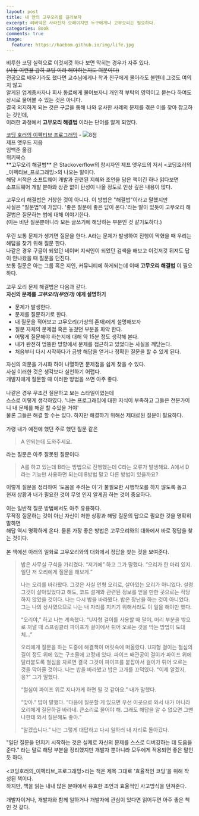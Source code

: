```yaml
---
layout: post
title: 내 안의 고무오리를 길러보자
excerpt: 러버덕은 사라진지 오래이지만 누구에게나 고무오리는 필요하다.
categories: Book
comments: true
image:
  feature: https://haebom.github.io/img/life.jpg
---
```


비루한 코딩 실력으로 이것저것 하다 보면 막히는 경우가 자주 있다.<br>
<del>(사실 이런걸 감히 코딩 이라 해야하는지도 의문이다)</del><br>
전공으로 배우기라도 했다면 교수님에게나 학과 친구에게 물어라도 볼텐데 그것도 여의치 않고<br>
알게된 업계종사자나 회사 동료에게 물어보자니 개인적 부탁의 영역이고 묻는다 하여도 상시로 물어볼 수 있는 것은 아니다.<br>
결국 의지하게 되는 것은 구글을 통해 나와 유사한 사례의 문제를 겪은 이를 찾아 참고하는 것인데,<br>
이러한 과정에서 **고무오리 해결법** 이라는 단어를 알게 되었다.<br>
<tr><td><a href="http://www.aladin.co.kr/shop/wproduct.aspx?ISBN=8998139170&amp;ttbkey=ttboutsideris1727002&amp;COPYPaper=1" target="_blank"><script data-pagespeed-no-defer>(function(){var g=this;function h(b,d){var a=b.split("."),c=g;a[0]in c||!c.execScript||c.execScript("var "+a[0]);for(var e;a.length&&(e=a.shift());)a.length||void 0===d?c[e]?c=c[e]:c=c[e]={}:c[e]=d};function l(b){var d=b.length;if(0<d){for(var a=Array(d),c=0;c<d;c++)a[c]=b[c];return a}return[]};function m(b){var d=window;if(d.addEventListener)d.addEventListener("load",b,!1);else if(d.attachEvent)d.attachEvent("onload",b);else{var a=d.onload;d.onload=function(){b.call(this);a&&a.call(this)}}};var n;function p(b,d,a,c,e){this.h=b;this.j=d;this.l=a;this.f=e;this.g={height:window.innerHeight||document.documentElement.clientHeight||document.body.clientHeight,width:window.innerWidth||document.documentElement.clientWidth||document.body.clientWidth};this.i=c;this.b={};this.a=[];this.c={}}function q(b,d){var a,c,e=d.getAttribute("data-pagespeed-url-hash");if(a=e&&!(e in b.c))if(0>=d.offsetWidth&&0>=d.offsetHeight)a=!1;else{c=d.getBoundingClientRect();var f=document.body;a=c.top+("pageYOffset"in window?window.pageYOffset:(document.documentElement||f.parentNode||f).scrollTop);c=c.left+("pageXOffset"in window?window.pageXOffset:(document.documentElement||f.parentNode||f).scrollLeft);f=a.toString()+","+c;b.b.hasOwnProperty(f)?a=!1:(b.b[f]=!0,a=a<=b.g.height&&c<=b.g.width)}a&&(b.a.push(e),b.c[e]=!0)}p.prototype.checkImageForCriticality=function(b){b.getBoundingClientRect&&q(this,b)};h("pagespeed.CriticalImages.checkImageForCriticality",function(b){n.checkImageForCriticality(b)});h("pagespeed.CriticalImages.checkCriticalImages",function(){r(n)});function r(b){b.b={};for(var d=["IMG","INPUT"],a=[],c=0;c<d.length;++c)a=a.concat(l(document.getElementsByTagName(d[c])));if(0!=a.length&&a[0].getBoundingClientRect){for(c=0;d=a[c];++c)q(b,d);a="oh="+b.l;b.f&&(a+="&n="+b.f);if(d=0!=b.a.length)for(a+="&ci="+encodeURIComponent(b.a[0]),c=1;c<b.a.length;++c){var e=","+encodeURIComponent(b.a[c]);131072>=a.length+e.length&&(a+=e)}b.i&&(e="&rd="+encodeURIComponent(JSON.stringify(t())),131072>=a.length+e.length&&(a+=e),d=!0);u=a;if(d){c=b.h;b=b.j;var f;if(window.XMLHttpRequest)f=new XMLHttpRequest;else if(window.ActiveXObject)try{f=new ActiveXObject("Msxml2.XMLHTTP")}catch(k){try{f=new ActiveXObject("Microsoft.XMLHTTP")}catch(v){}}f&&(f.open("POST",c+(-1==c.indexOf("?")?"?":"&")+"url="+encodeURIComponent(b)),f.setRequestHeader("Content-Type","application/x-www-form-urlencoded"),f.send(a))}}}function t(){var b={},d=document.getElementsByTagName("IMG");if(0==d.length)return{};var a=d[0];if(!("naturalWidth"in a&&"naturalHeight"in a))return{};for(var c=0;a=d[c];++c){var e=a.getAttribute("data-pagespeed-url-hash");e&&(!(e in b)&&0<a.width&&0<a.height&&0<a.naturalWidth&&0<a.naturalHeight||e in b&&a.width>=b[e].o&&a.height>=b[e].m)&&(b[e]={rw:a.width,rh:a.height,ow:a.naturalWidth,oh:a.naturalHeight})}return b}var u="";h("pagespeed.CriticalImages.getBeaconData",function(){return u});h("pagespeed.CriticalImages.Run",function(b,d,a,c,e,f){var k=new p(b,d,a,e,f);n=k;c&&m(function(){window.setTimeout(function(){r(k)},0)})});})();pagespeed.CriticalImages.Run('/ngx_pagespeed_beacon','https://blog.outsider.ne.kr/998','57Lmc1YRq2',true,false,'g46cc1Ruz_A');</script><img src="http://image.aladin.co.kr/product/2481/71/cover/8998139170_1.jpg" alt="" border="0" data-pagespeed-url-hash="3916401853" data-pagespeed-onload="pagespeed.CriticalImages.checkImageForCriticality(this);" onload="var elem=this;if (this==window) elem=document.body;elem.setAttribute('data-pagespeed-loaded', 1)"/></a></td><td align="left" style="vertical-align:top;"><br/><a href="http://www.aladin.co.kr/shop/wproduct.aspx?ISBN=8998139170&amp;ttbkey=ttboutsideris1727002&amp;COPYPaper=1" target="_blank" class="aladdin_title">코딩 호러의 이펙티브 프로그래밍</a> - <img src="http://image.aladin.co.kr/img/common/star_s8.gif" border="0" alt="8점" data-pagespeed-url-hash="3759271540" data-pagespeed-onload="pagespeed.CriticalImages.checkImageForCriticality(this);" onload="var elem=this;if (this==window) elem=document.body;elem.setAttribute('data-pagespeed-loaded', 1)"/><br/>제프 앳우드 지음<br/>임백준 옮김<br/>위키북스</td></tr><br>
**고무오리 해결법** 은 Stackoverflow의 창시자인 제프 앳우드의 저서 <코딩호러의_이펙티브_프로그래밍>의 나오는 말이다.<br>
해당 서적은 소프트웨어 개발과 관련된 지혜와 조언을 담은 책이긴 하나 읽다보면<br>
소프트웨어 개발 분야와 상관 없이 탄성이 나올 정도로 인상 깊은 내용이 많다.<br>

고무오리 해결법은 거창한 것이 아니다. 이 방법은 "해결법"이라고 말헀지만<br>
사실은 "질문법"에 가깝다. '좋은 질문에 좋은 답이 온다.'라는 말이 있듯이 고무오리 해결법은 질문하는 법에 대해 이야기한다.<br>
(이는 비단 질문뿐아니라 모든 글쓰기에 해당하는 부분인 것 같기도하다.)<br>
<br>
우린 보통 문제가 생기면 질문을 한다. A라는 문제가 발생하여 진행이 막혔을 때 우리는 해답을 찾기 위해 질문 한다.<br>
나같은 경우 구글이 되었던 네이버 지식인이 되었던 검색을 해보고 이것저것 뒤져도 답이 안나왔을 때 질문을 던진다.<br>
보통 질문은 아는 그룹 혹은 지인, 커뮤니티에 하게되는데 이때 **고무오리 해결법** 이 필요하다.<br>
<br>
고무 오리 문제 해결법은 다음과 같다.
<br>
**자신의 문제를 *고무오리(무언가)* 에게 설명하기**
<br>
* 문제가 발생한다.
* 문제를 질문하기로 한다.
* 내 질문을 적어보고 고무오리(가상의 존재)에게 설명해보자
* 질문 자체의 문제점 혹은 놓쳤던 부분을 파악 한다.
* 어떻게 질문해야 하는지에 대해 약 15분 정도 생각해 본다.
* 내가 완전히 엉뚱한 방향에서 문제를 접근하고 있었다는 사실을 깨닫는다.
* 처음부터 다시 시작하다가 금방 해답을 얻거나 정확한 질문을 할 수 있게 된다.

자신의 의문을 가시화 하여 나열하면 문제점을 쉽게 찾을 수 있다.<br>
사실 이러한 것은 생각보다 실천하기 어렵다.<br>
개발자에게 질문할 때 이러한 방법을 쓰면 아주 좋다.<br>
<br>
나같은 경우 무조건 질문하고 보는 스타일이였는데<br>
스스로 이렇게 생각하였다. '나는 프로그래밍에 대한 지식이 부족하고 그들은 전문가이니 내 문제를 해결 할 수있을 거야'<br>
물론 그들은 해결 할 수는 있다. 하지만 해결하기 위해선 제대로된 질문이 필요하다.<br>
<br>
가령 내가 예전에 했던 주로 했던 질문 같은

> A 안되는데 도와주세요.

라는 질문은 아주 잘못된 질문이다.

> A를 하고 있는데 B라는 방법으로 진행했는데 C라는 오류가 발생해요.
> A에서 D라는 기능만 사용하면 되는데 B방법 말고 다른 방법이 있을까요?

이렇게 질문을 정리하여 '도움을 주려는 이'가 불필요한 시행착오를 하지 않도록 돕고<br>
현재 상황과 내가 필요한 것이 무엇 인지 알게끔 하는 것이 중요하다.<br>
<br>
이는 일반적 질문 방법에서도 아주 유용하다.<br>
무작정 질문하는 것이 아닌 자신이 처한 상황과 해당 질문의 답으로 필요한 것을 명확히 말하면<br>
해답 역시 명확하게 온다. 물론 가장 좋은 방법은 고무오리와의 대화에서 바로 정답을 찾는 것이다.<br>
<br>
본 책에선 아래의 일화로 고무오리와의 대화에서 정답을 찾는 것을 보여준다.

> 밥은 사무실 구석을 가리켰다. “저기에” 하고 그가 말했다. “오리가 한 마리 있지. 일단 저 오리에게 질문을 해보게.”
>
> 나는 오리를 바라봤다. 그것은 사실 인형 오리로, 살아있는 오리가 아니었다. 설령 그것이 살아있었다고 해도, 코드 설계와 관련된 정보를 얻을 만한 곳으로는 적당하지 않았을 것이다. 나는 다시 밥을 바라봤다. 밥은 장난을 하는 것이 아니었다. 그는 나의 상사였으므로 나는 내 자리를 지키기 위해서라도 이 일을 해야만 했다.
>
> “오리야,” 하고 나는 계속했다. “U자형 걸이를 사용할 때 말야, 머리 부분을 밖으로 꺼낼 때 스프링클러 파이프가 걸이에서 튀어 오르는 것을 막는 방법이 도대체...”
>
> 오리에게 질문을 하는 도중에 해결책이 머릿속에 떠올랐다. U자형 걸이는 철심의 길이 정도 위에 있는 구조물에 고정돼 있다. 파이프 배관공이 걸이가 파이프 위에 달라붙도록 철심을 자르면 결국 그것이 파이프를 붙잡아서 걸이가 튀어 오르는 것을 막아줄 것이다. 나는 밥을 바라봤고 밥은 고개를 끄덕였다. “이제 알겠지, 응?” 그가 말했다.
>
> “철심이 파이프 위로 지나가게 하면 될 것 같아요.” 내가 말했다.
>
> “맞아.” 밥이 말했다. “다음에 질문할 게 있으면 우선 이곳으로 와서 내가 아니라 오리에게 질문하길 바라네. 큰소리로 물어야 해. 그래도 해답을 알 수 없으면 그땐 나한테 와서 질문해도 좋아.”
>
> “알겠습니다.” 나는 그렇게 대답하고 다시 일하러 내 자리로 돌아갔다.

"일단 질문을 던지기 시작하는 것은 실제로 자신의 문제를 스스로 디버깅하는 데 도움을 준다." 라는 말로 해당 부분을 정리했지만 개발자 뿐아니라 모두에게 적용되면 좋은 말인 듯 하다.<br>
<br>
<코딩호러의_이펙티브_프로그래밍>라는 책은 제목 그대로 '효율적인 코딩'을 위해 작성된 책이다.<br>
하지만, 책을 읽는 내내 많은 분야에서 유효한 조언과 효율적인 사고방식을 던져준다.<br>
<br>
개발자이거나, 개발자와 함께 일하거나 개발자에 관심이 있다면 읽어두면 아주 좋은 책인 것 같다.<br>
<br>

